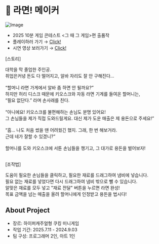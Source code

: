 # 🍜 라면! 메이커

![Image](https://github.com/user-attachments/assets/bdcf30e7-8a11-416f-97a4-ee362aea47cb)

- 2025 10분 게임 콘테스트 <그 때 그 게임>편 출품작
- 플레이하러 가기 → [Click!](https://www.game-ping.kr/games/ramyeonmaker)
- 시연 영상 보러가기 → [Click!](https://youtu.be/yh-WjxjZ4H8)

[스토리]

대학을 막 졸업한 주인공. </br>
취업은커녕 돈도 다 떨어지고, 알바 자리도 잘 안 구해진다…</br>
</br>
“할머니 라면 가게에서 알바 좀 하면 안 될까요?”</br>
하지만 허리 디스크 때문에 키오스크와 자동 라면 기계를 들여온 할머니는,</br>
“필요 없단다.” 라며 손사래를 친다.</br>
</br>
“아니에요! 키오스크를 불편해하는 손님도 분명 있어요!</br>
그 손님들을 제가 직접 도와드릴게요. 대신 제가 도운 매출은 제 용돈으로 주세요!”</br>
</br>
“흠… 나도 처음 썼을 땐 어려웠긴 했지. 그래, 한 번 해보거라.</br>
근데 네가 잘할 수 있겠니?”</br>
</br>
할머니를 도와 키오스크에 서툰 손님들을 챙기고, 그 대가로 용돈을 벌어보자!</br></br>


[조작법]

도움이 필요한 손님들을 클릭하고, 필요한 재료를 드래그하여 냄비에 넣습니다.</br>
필요 없는 재료를 넣었다면 다시 드래그하여 냄비 밖으로 뺄 수 있습니다.</br>
알맞은 재료를 모두 넣고 "재료 전달" 버튼을 누르면 라면 완성!</br>
목표 금액을 넘는 매출을 올려 할머니에게 인정받고 용돈을 법시다!</br>

## About Project
- 장르: 하이퍼캐주얼형 쿠킹 미니게임 </br>
- 작업 기간: 2025.7.11 - 2024.9.03 </br>
- 팀 구성: 프로그래머 2인, 아트 1인</br>
